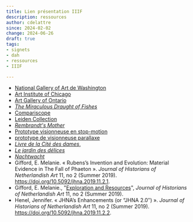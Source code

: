 ```yaml
---
title: Lien présentation IIIF
description: ressources
author: cdelattre
since: 2024-02-02
change: 2024-06-26
draft: true
tags: 
- signets 
- dah
- ressources
- IIIF

---
```


- [National Gallery of Art de Washington](https://www.nga.gov/collection.html) 
- [Art Institute of Chicago](https://www.artic.edu/collection) 
- [Art Gallery of Ontario](https://ago.ca/collection/browse) 
- [_The Miraculous Draught of Fishes_](https://collections.vam.ac.uk/item/O102006/the-miraculous-draught-of-fishes-tapestry-cartoon-raphael/)
- [Compariscope](https://vanda.github.io/iiif-features/compariscope.html?manifest=img/manifest_constable.json)
- [Leiden Collection](https://www.theleidencollection.com/collection/)
- [*Rembrandt's Mother*](https://www.theleidencollection.com/viewer/rembrandts-mother/)
 - [Prototype visionneuse en stop-motion](https://vanda.github.io/iiif-features/frameAnimator.html?manifest=https://vanda.github.io/iiif-features/img/manifest_muybridge.json)
 - [prototype de visionneuse parallaxe](https://vanda.github.io/iiif-features/parallaxViewer.html?manifest=img/manifest_peepshow.p3.json)
 - [_Livre de la Cité des dames_,](https://gallica.bnf.fr/view3if/ga/ark:/12148/btv1b8448962v/f16) 
 - [*Le jardin des délices*](https://https://archief.ntr.nl/tuinderlusten/en.html#)
 - [_Nachtwacht_](https://beleefdenachtwacht.nl/en)
 - Gifford, E. Melanie. « Rubens’s Invention and Evolution: Material Evidence in The Fall of Phaeton ». _Journal of Historians of Netherlandish Art_ 11, no 2 (Summer 2019). https://doi.org/10.5092/jhna.2019.11.2.1.
- Gifford, E. Melanie., "[Exploration and Resources](https://jhna.org/articles/phaeton-exploration-and-resources/#author)", _Journal of Historians of Netherlandish Art_ 11, no 2 (Summer 2019). 
- Henel, Jennifer. « JHNA’s Enhancements (or “JHNA 2.0″) ». _Journal of Historians of Netherlandish Art_ 11, no 2 (Summer 2019). https://doi.org/10.5092/jhna.2019.11.2.2.
